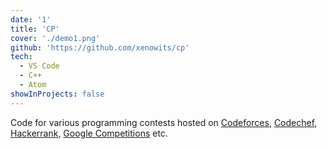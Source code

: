 ```yaml
---
date: '1'
title: 'CP'
cover: './demo1.png'
github: 'https://github.com/xenowits/cp'
tech:
  - VS Code
  - C++
  - Atom
showInProjects: false
---
```


Code for various programming contests hosted on [Codeforces](https://codeforces.com/), [Codechef](https://www.codechef.com/), [Hackerrank](https://www.hackerrank.com/), [Google Competitions](https://codingcompetitions.withgoogle.com/) etc.